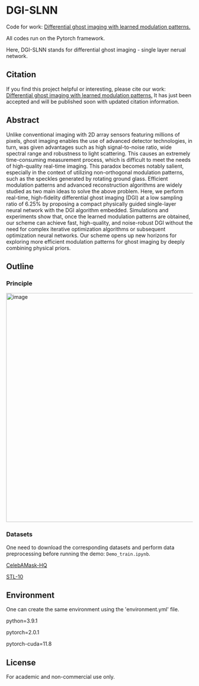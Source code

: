 # DGI-SLNN
Code for work: [Differential ghost imaging with learned modulation patterns.](https://journals.aps.org/prapplied/accepted/4f076A44A6813704445339e6202eabc330afb6f06)

All codes run on the Pytorch framework.

Here, DGI-SLNN stands for differential ghost imaging - single layer nerual network.

## Citation
If you find this project helpful or interesting, please cite our work: [Differential ghost imaging with learned modulation patterns.](https://journals.aps.org/prapplied/accepted/4f076A44A6813704445339e6202eabc330afb6f06)
It has just been accepted and will be published soon with updated citation information.

## Abstract
Unlike conventional imaging with 2D array sensors featuring millions of pixels, ghost imaging enables the use of advanced detector technologies, in turn, was given advantages such as high signal-to-noise ratio, wide spectral range and robustness to light scattering. This causes an extremely time-consuming measurement process, which is difficult to meet the needs of high-quality real-time imaging. This paradox becomes notably salient, especially in the context of utilizing non-orthogonal modulation patterns, such as the speckles generated by rotating ground glass. Efficient modulation patterns and advanced reconstruction algorithms are widely studied as two main ideas to solve the above problem. Here, we perform real-time, high-fidelity differential ghost imaging (DGI) at a low sampling ratio of 6.25\% by proposing a compact physically guided single-layer neural network with the DGI algorithm embedded. Simulations and experiments show that, once the learned modulation patterns are obtained, our scheme can achieve fast, high-quality, and noise-robust DGI without the need for complex iterative optimization algorithms or subsequent optimization neural networks. Our scheme opens up new horizons for exploring more efficient modulation patterns for ghost imaging by deeply combining physical priors.

## Outline
### Principle
<img width="618" alt="image" src="https://github.com/emrysxw/DGI-SLNN/assets/45096198/689b6a84-5768-466b-b41e-209825ea4326">

### Datasets
One need to download the corresponding datasets and perform data preprocessing before running the demo: `Demo_train.ipynb`.

[CelebAMask-HQ](https://mmlab.ie.cuhk.edu.hk/projects/CelebA/CelebAMask_HQ.html)

[STL-10](https://ai.stanford.edu/~acoates/stl10/)

## Environment
One can create the same environment using the 'environment.yml' file.

python=3.9.1

pytorch=2.0.1

pytorch-cuda=11.8

## License
For academic and non-commercial use only.
